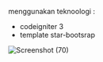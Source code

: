 menggunakan teknoologi  :

- codeigniter 3
- template star-bootsrap 


![Screenshot (70)](https://user-images.githubusercontent.com/82190659/161363387-0fe78fbf-a2e5-4834-a700-f9c6675e84c1.png)
